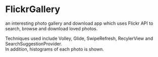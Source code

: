 # FlickrGallery
an interesting photo gallery and download app which uses Flickr API to search, browse and download loved photos.<p>

Techniques used include Volley, Glide, SwipeRefresh, RecylerView and SearchSuggestionProvider.<br>
In addition, histograms of each photo is shown.<p>

